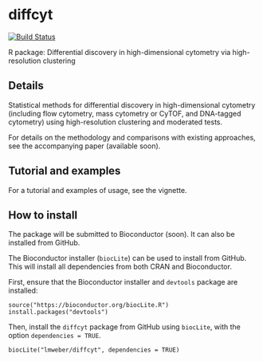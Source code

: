 # diffcyt

[![Build Status](https://travis-ci.org/lmweber/diffcyt.svg?branch=master)](https://travis-ci.org/lmweber/diffcyt)

R package: Differential discovery in high-dimensional cytometry via high-resolution clustering


## Details

Statistical methods for differential discovery in high-dimensional cytometry (including flow cytometry, mass cytometry or CyTOF, and DNA-tagged cytometry) using high-resolution clustering and moderated tests.

For details on the methodology and comparisons with existing approaches, see the accompanying paper (available soon).


## Tutorial and examples

For a tutorial and examples of usage, see the vignette.


## How to install

The package will be submitted to Bioconductor (soon). It can also be installed from GitHub.

The Bioconductor installer (`biocLite`) can be used to install from GitHub. This will install all dependencies from both CRAN and Bioconductor.

First, ensure that the Bioconductor installer and `devtools` package are installed:

```{r}
source("https://bioconductor.org/biocLite.R")
install.packages("devtools")
```

Then, install the `diffcyt` package from GitHub using `biocLite`, with the option `dependencies = TRUE`.

```{r}
biocLite("lmweber/diffcyt", dependencies = TRUE)
```


